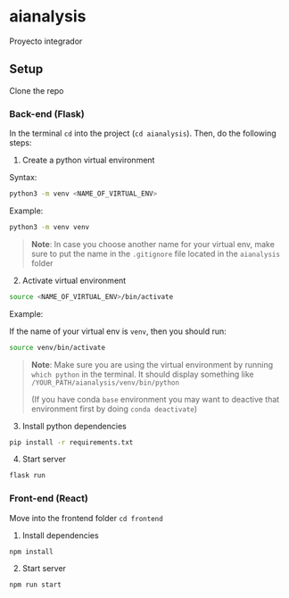 # aianalysis

Proyecto integrador

## Setup

Clone the repo

### Back-end (Flask)

In the terminal `cd` into the project (`cd aianalysis`). Then, do the following steps:

1. Create a python virtual environment

Syntax:

```sh
python3 -m venv <NAME_OF_VIRTUAL_ENV>
```

Example:

```sh
python3 -m venv venv
```

> **Note**: In case you choose another name for your virtual env, make sure to put the name in the `.gitignore` file located in the `aianalysis` folder

2. Activate virtual environment

```sh
source <NAME_OF_VIRTUAL_ENV>/bin/activate
```

Example:

If the name of your virtual env is `venv`, then you should run:

```sh
source venv/bin/activate
```

> **Note**: Make sure you are using the virtual environment by running `which python` in the terminal. It should display something like `/YOUR_PATH/aianalysis/venv/bin/python`
>
> (If you have conda `base` environment you may want to deactive that environment first by doing `conda deactivate`)

3. Install python dependencies

```sh
pip install -r requirements.txt
```

4. Start server

```sh
flask run
```

### Front-end (React)

Move into the frontend folder `cd frontend`

1. Install dependencies


```sh
npm install
```

2. Start server

```sh
npm run start
```
